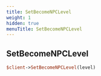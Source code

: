 ```yaml
---
title: SetBecomeNPCLevel
weight: 1
hidden: true
menuTitle: SetBecomeNPCLevel
---
```

## SetBecomeNPCLevel
```perl
$client->SetBecomeNPCLevel(level)
```